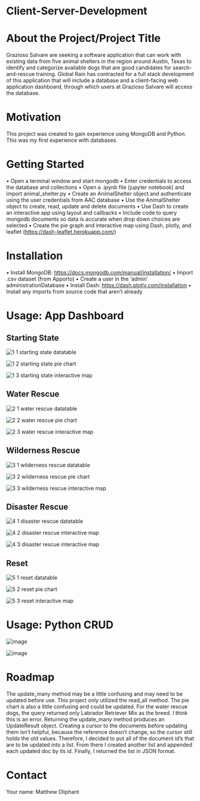 # Client-Server-Development

# About the Project/Project Title
Grazioso Salvare are seeking a software application that can work with existing data from five animal shelters in the region around Austin, Texas to identify and categorize available dogs that are good candidates for search-and-rescue training. Global Rain has contracted for a full stack development of this application that will include a database and a client-facing web application dashboard, through which users at Grazioso Salvare will access the database.

# Motivation
This project was created to gain experience using MongoDB and Python. This was my first experience with databases.

# Getting Started
•	Open a terminal window and start mongodb
•	Enter credentials to access the database and collections
•	Open a .ipynb file (jupyter notebook) and import animal_shelter.py
•	Create an AnimalShelter object and authenticate using the user credentials from AAC database
•	Use the AnimalShelter object to create, read, update and delete documents
•	Use Dash to create an interactive app using layout and callbacks
•	Include code to query mongodb documents so data is accurate when drop down choices are selected
•	Create the pie graph and interactive map using Dash, plotly, and leaflet (https://dash-leaflet.herokuapp.com/)

# Installation
•	Install MongoDB: https://docs.mongodb.com/manual/installation/
•	Import .csv dataset (from Apporto)
•	Create a user in the ‘admin’ administrationDatabase 
•	Install Dash: https://dash.plotly.com/installation
•	Install any imports from source code that aren’t already

# Usage: App Dashboard

## Starting State

![1 1 starting state datatable](https://user-images.githubusercontent.com/85969866/155901105-46b8af7a-3788-496f-b24b-eeb19d064895.jpg)

![1 2 starting state pie chart](https://user-images.githubusercontent.com/85969866/155901115-80bb2b8f-83ab-46be-8453-f46d6f9c9225.jpg)

![1 3 starting state interactive map](https://user-images.githubusercontent.com/85969866/155901125-52a17ffa-11bc-4706-868c-5a95c20f73d4.jpg)



## Water Rescue

![2 1 water rescue datatable](https://user-images.githubusercontent.com/85969866/155901145-56bcd0ed-9452-47d5-b668-cb520c7cccb5.jpg)

![2 2 water rescue pie chart](https://user-images.githubusercontent.com/85969866/155901154-96207add-6cba-4e37-a92f-11e22186d5ca.jpg)

![2 3 water rescue interactive map](https://user-images.githubusercontent.com/85969866/155901162-d5511e83-e7fc-40e5-b7e0-1a113b537554.jpg)



## Wilderness Rescue

![3 1 wilderness rescue datatable](https://user-images.githubusercontent.com/85969866/155901178-3d1bb0b8-c22d-422d-b978-df5865837b7c.jpg)

![3 2 wilderness rescue pie chart](https://user-images.githubusercontent.com/85969866/155901182-f7784dad-ba38-4be1-905a-73394aff3e54.jpg)

![3 3 wilderness rescue interactive map](https://user-images.githubusercontent.com/85969866/155901189-ad2a26e6-8305-4072-ad9a-90e0c67349d6.jpg)



## Disaster Rescue

![4 1 disaster rescue datatable](https://user-images.githubusercontent.com/85969866/155901201-65a3146e-9114-4dc3-90ae-87bf11748609.jpg)

![4 2 disaster rescue interactive map](https://user-images.githubusercontent.com/85969866/155901206-75d944d8-a138-4b5d-bf25-617855e4e668.jpg)

![4 3 disaster rescue interactive map](https://user-images.githubusercontent.com/85969866/155901217-984d9fc1-d451-46f5-bd8e-8df9743b2e34.jpg)



## Reset

![5 1 reset datatable](https://user-images.githubusercontent.com/85969866/155901230-ce8938c5-1ad8-4a09-9649-2e9f81c62325.jpg)

![5 2 reset pie chart](https://user-images.githubusercontent.com/85969866/155901254-937bc89b-0fee-49d5-8855-56bef0a471c5.jpg)

![5 3 reset interactive map](https://user-images.githubusercontent.com/85969866/155901258-b557cf2b-a4ad-4c40-b48b-baea573d3f55.jpg)



# Usage: Python CRUD

![image](https://user-images.githubusercontent.com/85969866/155901286-c493c215-35ae-4e87-be9a-69c44c3e1a68.png)

![image](https://user-images.githubusercontent.com/85969866/155901291-5dcb2f8a-e717-4a04-9de0-9962f1e71fa2.png)



# Roadmap
The update_many method may be a little confusing and may need to be updated before use. This project only utilized the read_all method. The pie chart is also a little confusing and could be updated. For the water rescue dogs, the query returned only Labrador Retriever Mix as the breed. I think this is an error. 
Returning the update_many method produces an UpdateResult object. Creating a cursor to the documents before updating them isn’t helpful, because the reference doesn’t change, so the cursor still holds the old values. Therefore, I decided to put all of the document id’s that are to be updated into a list. From there I created another list and appended each updated doc by its id. Finally, I returned the list in JSON format.


# Contact
Your name: Matthew Oliphant
